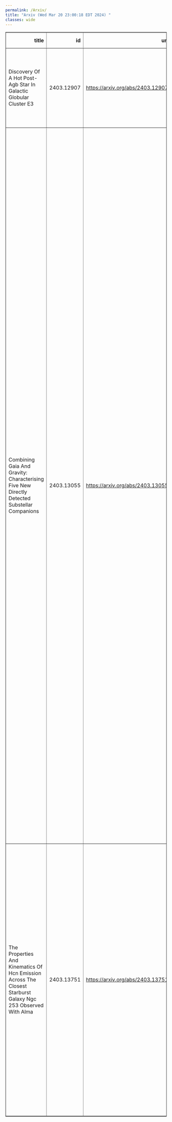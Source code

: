 ```yaml
---
permalink: /Arxiv/
title: "Arxiv (Wed Mar 20 23:00:18 EDT 2024) "
classes: wide
---
```

<table border="1" class="dataframe">
  <thead>
    <tr style="text-align: right;">
      <th>title</th>
      <th>id</th>
      <th>url</th>
      <th>authors</th>
      <th>Local Authors</th>
    </tr>
  </thead>
  <tbody>
    <tr>
      <td>Discovery Of A Hot Post-Agb Star In Galactic Globular Cluster E3</td>
      <td>2403.12907</td>
      <td><a href="https://arxiv.org/abs/2403.12907" target="_blank">https://arxiv.org/abs/2403.12907</a></td>
      <td>R. Kumar, A. Moharana, S. Piridi, A. C. Pradhan, K. G. Hełminiak, N. Ikonnikova, A. Dodin, R. Szczerba, M. Giersz, D. K. Ojha, M. R. Samal</td>
      <td>Anil Pradhan</td>
    </tr>
    <tr>
      <td>Combining Gaia And Gravity: Characterising Five New Directly Detected   Substellar Companions</td>
      <td>2403.13055</td>
      <td><a href="https://arxiv.org/abs/2403.13055" target="_blank">https://arxiv.org/abs/2403.13055</a></td>
      <td>T. O. Winterhalder, S. Lacour, A. Mérand, A. -L. Maire, J. Kammerer, T. Stolker, N. Pourré, C. Babusiaux, R. Abuter, A. Amorim, R. Asensio-Torres, W. O. Balmer, M. Benisty, J. -P. Berger, H. Beust, S. Blunt, A. Boccaletti, M. Bonnefoy, H. Bonnet, M. S. Bordoni, G. Bourdarot, W. Brandner, F. Cantalloube, P. Caselli, B. Charnay, G. Chauvin, A. Chavez, E. Choquet, V. Christiaens, Y. Clénet, V. Coudé Du Foresto, A. Cridland, R. Davies, R. Dembet, J. Dexter, A. Drescher, G. Duvert, A. Eckart, F. Eisenhauer, N. M. Förster Schreiber, P. Garcia, R. Garcia Lopez, T. Gardner, E. Gendron, R. Genzel, S. Gillessen, J. H. Girard, S. Grant, X. Haubois, G. Heißel, Th. Henning, S. Hinkley, S. Hippler, M. Houllé, Z. Hubert, L. Jocou, M. Keppler, P. Kervella, L. Kreidberg, N. T. Kurtovic, A. -M. Lagrange, V. Lapeyrère, J. -B. Le Bouquin, P. Léna, D. Lutz, F. Mang, G. -D. Marleau, P. Mollière, J. D. Monnier, C. Mordasini, D. Mouillet, E. Nasedkin, M. Nowak, T. Ott, G. P. P. L. Otten, C. Paladini, T. Paumard, K. Perraut, G. Perrin, O. Pfuhl, L. Pueyo, D. C. Ribeiro, E. Rickman, Z. Rustamkulov, J. Shangguan, T. Shimizu, D. Sing, J. Stadler, O. Straub, C. Straubmeier, E. Sturm, L. J. Tacconi, E. F. Van Dishoeck, A. Vigan, F. Vincent, S. D. Von Fellenberg, J. J. Wang, F. Widmann, J. Woillez, Ş. Yazıcı</td>
      <td>Ji Wang</td>
    </tr>
    <tr>
      <td>The Properties And Kinematics Of Hcn Emission Across The Closest   Starburst Galaxy Ngc 253 Observed With Alma</td>
      <td>2403.13751</td>
      <td><a href="https://arxiv.org/abs/2403.13751" target="_blank">https://arxiv.org/abs/2403.13751</a></td>
      <td>Ivana Beslic, Ashley T. Barnes, Frank Bigiel, Maria Jesus Jimenez-Donaire, Antonio Usero, Jonathan D. Henshaw, Christopher Faesi, Adam K. Leroy, Erik Rosolowsky, Jakob S. Den Brok, Melanie Chevance, Cosima Eibensteiner, Kathryn Grasha, Ralf S. Klessen, J. M. Diedrerik Kruijssen, Daizhong Liu, Sharon Meidt, Justus Neumann, Lukas Neumann, Hsi-An Pan, Johannes Puschnig, Miguel Querejeta, Eva Schinnerer, Thomas G. Williams</td>
      <td>Adam Leroy</td>
    </tr>
  </tbody>
</table>